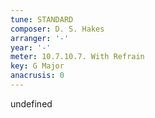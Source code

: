 ```yaml
---
tune: STANDARD
composer: D. S. Hakes
arranger: '-'
year: '-'
meter: 10.7.10.7. With Refrain
key: G Major
anacrusis: 0
---
```

undefined
